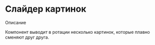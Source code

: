 # Слайдер картинок

Описание 

Компонент выводит в ротации несколько картинок, которые плавно сменяют друг друга.